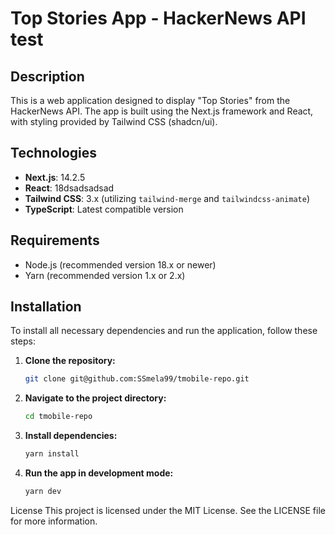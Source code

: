 # Top Stories App - HackerNews API test

## Description

This is a web application designed to display "Top Stories" from the HackerNews API. The app is built using the Next.js framework and React, with styling provided by Tailwind CSS (shadcn/ui).

## Technologies

- **Next.js**: 14.2.5
- **React**: 18dsadsadsad
- **Tailwind CSS**: 3.x (utilizing `tailwind-merge` and `tailwindcss-animate`)
- **TypeScript**: Latest compatible version

## Requirements

- Node.js (recommended version 18.x or newer)
- Yarn (recommended version 1.x or 2.x)

## Installation

To install all necessary dependencies and run the application, follow these steps:

1. **Clone the repository:**

   ```bash
   git clone git@github.com:SSmela99/tmobile-repo.git
   ```

2. **Navigate to the project directory:**

   ```bash
   cd tmobile-repo
   ```

3. **Install dependencies:**

   ```bash
   yarn install
   ```

4. **Run the app in development mode:**

   ```bash
   yarn dev
   ```

License
This project is licensed under the MIT License. See the LICENSE file for more information.
